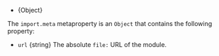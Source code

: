﻿
* {Object}

The `import.meta` metaproperty is an `Object` that contains the following
property:

* `url` {string} The absolute `file:` URL of the module.

